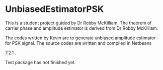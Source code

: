 UnbiasedEstimatorPSK
====================

This is a student project guided by Dr Robby McKilliam. The theorem of carrier phase and amplitude estimator is derived from Dr Robby McKilliam.

The codes written by Kevin are to generate unbiased amplitude estimator for PSK signal. The source codes are written and compiled in Netbeans 

7.2.1 .

Test package has not finished yet.

